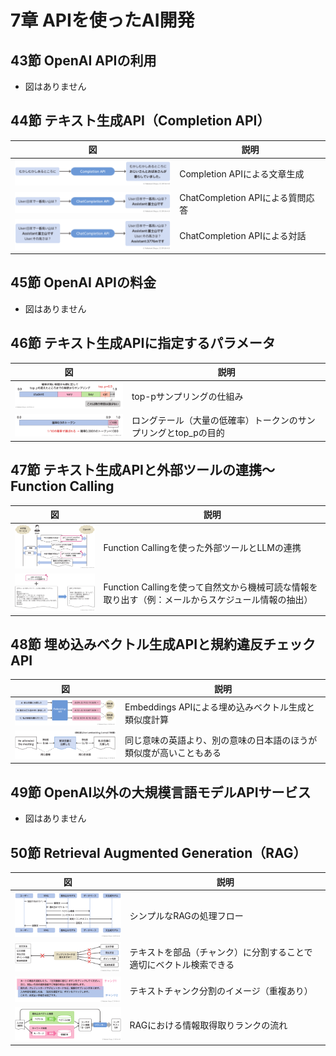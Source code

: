# 7章 APIを使ったAI開発

## 43節 OpenAI APIの利用

- 図はありません

## 44節 テキスト生成API（Completion API）

|図|説明|
|----|----|
|[![Completion APIによる文章生成](thumbs/chatgpt-book-ch7-44-1-completion-api-example.png)](chatgpt-book-ch7-44-1-completion-api-example.png)|Completion APIによる文章生成|
|[![ChatCompletion APIによる質問応答](thumbs/chatgpt-book-ch7-44-2-chatcompletion-api-example.png)](chatgpt-book-ch7-44-2-chatcompletion-api-example.png)|ChatCompletion APIによる質問応答|
|[![ChatCompletion APIによる対話](thumbs/chatgpt-book-ch7-44-3-chatcompletion-api-dialogue.png)](chatgpt-book-ch7-44-3-chatcompletion-api-dialogue.png)|ChatCompletion APIによる対話|

## 45節 OpenAI APIの料金

- 図はありません

## 46節 テキスト生成APIに指定するパラメータ

|図|説明|
|----|----|
|[![top-pサンプリングの仕組み](thumbs/chatgpt-book-ch7-46-1-top-p-sampling-process.png)](chatgpt-book-ch7-46-1-top-p-sampling-process.png)|top-pサンプリングの仕組み|
|[![ロングテール（大量の低確率）トークンのサンプリングとtop_pの目的](thumbs/chatgpt-book-ch7-46-2-long-tail-token-sampling.png)](chatgpt-book-ch7-46-2-long-tail-token-sampling.png)|ロングテール（大量の低確率）トークンのサンプリングとtop_pの目的|

## 47節 テキスト生成APIと外部ツールの連携～Function Calling

|図|説明|
|----|----|
|[![Function Callingを使った外部ツールとLLMの連携](thumbs/chatgpt-book-ch7-47-1-function-calling-example-sequence.png)](chatgpt-book-ch7-47-1-function-calling-example-sequence.png)|Function Callingを使った外部ツールとLLMの連携|
|[![Function Callingを使って自然文から機械可読な情報を取り出す（例：メールからスケジュール情報の抽出）](thumbs/chatgpt-book-ch7-47-2-function-calling-extraction.png)](chatgpt-book-ch7-47-2-function-calling-extraction.png)|Function Callingを使って自然文から機械可読な情報を取り出す（例：メールからスケジュール情報の抽出）|

## 48節 埋め込みベクトル生成APIと規約違反チェックAPI

|図|説明|
|----|----|
|[![Embeddings APIによる埋め込みベクトル生成と類似度計算](thumbs/chatgpt-book-ch7-48-1-embeddings-api-similarity.png)](chatgpt-book-ch7-48-1-embeddings-api-similarity.png)|Embeddings APIによる埋め込みベクトル生成と類似度計算|
|[![同じ意味の英語より、別の意味の日本語のほうが類似度が高いこともある](thumbs/chatgpt-book-ch7-48-2-embedding-cross-language-similarity.png)](chatgpt-book-ch7-48-2-embedding-cross-language-similarity.png)|同じ意味の英語より、別の意味の日本語のほうが類似度が高いこともある|

## 49節 OpenAI以外の大規模言語モデルAPIサービス

- 図はありません

## 50節 Retrieval Augmented Generation（RAG）

|図|説明|
|----|----|
|[![シンプルなRAGの処理フロー](thumbs/chatgpt-book-ch7-50-1-rag-sequence-flow.png)](chatgpt-book-ch7-50-1-rag-sequence-flow.png)|シンプルなRAGの処理フロー|
|[![テキストを部品（チャンク）に分割することで適切にベクトル検索できる](thumbs/chatgpt-book-ch7-50-2-text-chunk-matching.png)](chatgpt-book-ch7-50-2-text-chunk-matching.png)|テキストを部品（チャンク）に分割することで適切にベクトル検索できる|
|[![テキストチャンク分割のイメージ（重複あり）](thumbs/chatgpt-book-ch7-50-3-text-chunking-with-overlap.png)](chatgpt-book-ch7-50-3-text-chunking-with-overlap.png)|テキストチャンク分割のイメージ（重複あり）|
|[![RAGにおける情報取得取りランクの流れ](thumbs/chatgpt-book-ch7-50-4-retrieval-and-reranking.png)](chatgpt-book-ch7-50-4-retrieval-and-reranking.png)|RAGにおける情報取得取りランクの流れ|
